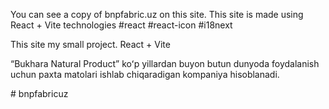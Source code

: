 You can see a copy of bnpfabric.uz on this site. 
This site is made using React + Vite technologies
#react #react-icon #i18next

This site my small project. 
React + Vite 

“Bukhara Natural Product” koʻp yillardan buyon butun dunyoda foydalanish uchun paxta matolari ishlab chiqaradigan kompaniya hisoblanadi.

#   b n p f a b r i c u z 
 
 
